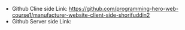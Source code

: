* Github Cline side Link: https://github.com/programming-hero-web-course1/manufacturer-website-client-side-shorifuddin2
* Github Server side Link: